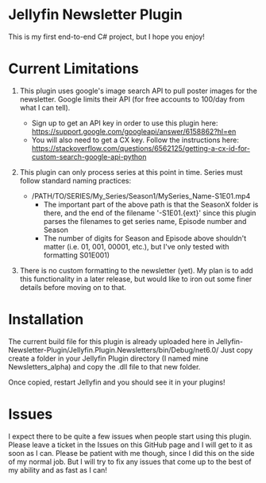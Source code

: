 # Jellyfin Newsletter Plugin

This is my first end-to-end C# project, but I hope you enjoy!


# Current Limitations
1. This plugin uses google's image search API to pull poster images for the newsletter. Google limits their API (for free accounts to 100/day from what I can tell).
    - Sign up to get an API key in order to use this plugin here: https://support.google.com/googleapi/answer/6158862?hl=en
    - You will also need to get a CX key. Follow the instructions here: https://stackoverflow.com/questions/6562125/getting-a-cx-id-for-custom-search-google-api-python

2. This plugin can only process series at this point in time. Series must follow standard naming practices:
    - /PATH/TO/SERIES/My_Series/Season1/MySeries_Name-S1E01.mp4
        - The important part of the above path is that the SeasonX folder is there, and the end of the filename '-S1E01.{ext}' since this plugin parses the filenames to get series name, Episode number and Season
        - The number of digits for Season and Episode above shouldn't matter (i.e. 01, 001, 00001, etc.), but I've only tested with formatting S01E001)

3. There is no custom formatting to the newsletter (yet). My plan is to add this functionality in a later release, but would like to iron out some finer details before moving on to that.

# Installation

The current build file for this plugin is already uploaded here in Jellyfin-Newsletter-Plugin/Jellyfin.Plugin.Newsletters/bin/Debug/net6.0/
Just copy create a folder in your Jellyfin Plugin directory (I named mine Newsletters_alpha) and copy the .dll file to that new folder. 

Once copied, restart Jellyfin and you should see it in your plugins!


# Issues
I expect there to be quite a few issues when people start using this plugin. Please leave a ticket in the Issues on this GitHub page and I will get to it as soon as I can. 
Please be patient with me though, since I did this on the side of my normal job. But I will try to fix any issues that come up to the best of my ability and as fast as I can!
